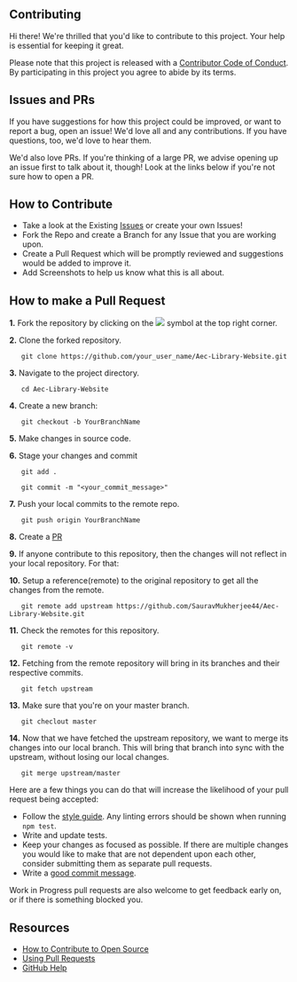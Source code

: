 ## Contributing

Hi there! We're thrilled that you'd like to contribute to this project. Your help is essential for keeping it great.

Please note that this project is released with a [Contributor Code of Conduct](https://github.com/SauravMukherjee44/Aec-Library-Website/blob/main/CODE_OF_CONDUCT.md). By participating in this project you agree to abide by its terms.

## Issues and PRs

If you have suggestions for how this project could be improved, or want to report a bug, open an issue! We'd love all and any contributions. If you have questions, too, we'd love to hear them.

We'd also love PRs. If you're thinking of a large PR, we advise opening up an issue first to talk about it, though! Look at the links below if you're not sure how to open a PR.

## How to Contribute

- Take a look at the Existing [Issues](https://github.com/SauravMukherjee44/Aec-Library-Website/issues) or create your own Issues!
- Fork the Repo and create a Branch for any Issue that you are working upon.
- Create a Pull Request which will be promptly reviewed and suggestions would be added to improve it.
- Add Screenshots to help us know what this is all about.

## How to make a Pull Request

**1.** Fork the repository by clicking on the <a href="https://github.com/SauravMukherjee44/Aec-Library-Website"><img src="https://img.icons8.com/ios/24/000000/code-fork.png"></a> symbol at the top right corner.

**2.** Clone the forked repository.
```
   git clone https://github.com/your_user_name/Aec-Library-Website.git
```

**3.** Navigate to the project directory.
```
   cd Aec-Library-Website
```

**4.** Create a new branch:
```
   git checkout -b YourBranchName
```

**5.** Make changes in source code.

**6.** Stage your changes and commit

```
   git add .
```

```
   git commit -m "<your_commit_message>"
```

**7.** Push your local commits to the remote repo.

```
   git push origin YourBranchName
```

**8.** Create a [PR](https://help.github.com/en/github/collaborating-with-issues-and-pull-requests/creating-a-pull-request)

**9.** If anyone contribute to this repository, then the changes will not reflect in your local repository. For that:

**10.** Setup a reference(remote) to the original repository to get all the changes from the remote.
```
   git remote add upstream https://github.com/SauravMukherjee44/Aec-Library-Website.git
```

**11.** Check the remotes for this repository.
```
   git remote -v
```

**12.** Fetching from the remote repository will bring in its branches and their respective commits.
```
   git fetch upstream
```

**13.** Make sure that you're on your master branch.
```
   git checlout master
```

**14.** Now that we have fetched the upstream repository, we want to merge its changes into our local branch. This will bring that branch into sync with the upstream, without losing our local changes.
```
   git merge upstream/master
```

Here are a few things you can do that will increase the likelihood of your pull request being accepted:

- Follow the [style guide](https://gist.github.com/lisawolderiksen/a7b99d94c92c6671181611be1641c733). Any linting errors should be shown when running `npm test`.
- Write and update tests.
- Keep your changes as focused as possible. If there are multiple changes you would like to make that are not dependent upon each other, consider submitting them as separate pull requests.
- Write a [good commit message](http://tbaggery.com/2008/04/19/a-note-about-git-commit-messages.html).

Work in Progress pull requests are also welcome to get feedback early on, or if there is something blocked you.

## Resources

- [How to Contribute to Open Source](https://opensource.guide/how-to-contribute/)
- [Using Pull Requests](https://help.github.com/articles/about-pull-requests/)
- [GitHub Help](https://help.github.com)

